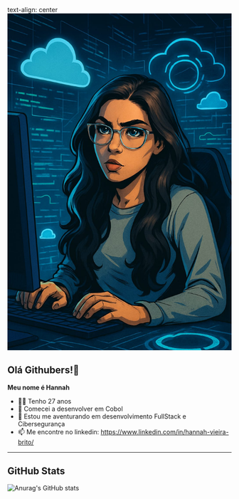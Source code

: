 <picture>
 text-align: center
 <source media="(prefers-color-scheme: dark)" srcset="me.jpeg">
 <source media="(prefers-color-scheme: light)" srcset="hannah2.jpeg">
 <img alt="Imagem temática com meu nome gerada por IA" src="me.jpeg">
</picture>

## Olá Githubers!👋

**Meu nome é Hannah**

- 👩🏽 Tenho 27 anos
- 🦕 Comecei a desenvolver em Cobol
- 🌱 Estou me aventurando em desenvolvimento FullStack e Cibersegurança
- 📫 Me encontre no linkedin: https://www.linkedin.com/in/hannah-vieira-brito/

---

## GitHub Stats

![Anurag's GitHub stats](https://github-readme-stats.vercel.app/api?username=HannahVie&show_icons=true&theme=dracula)
